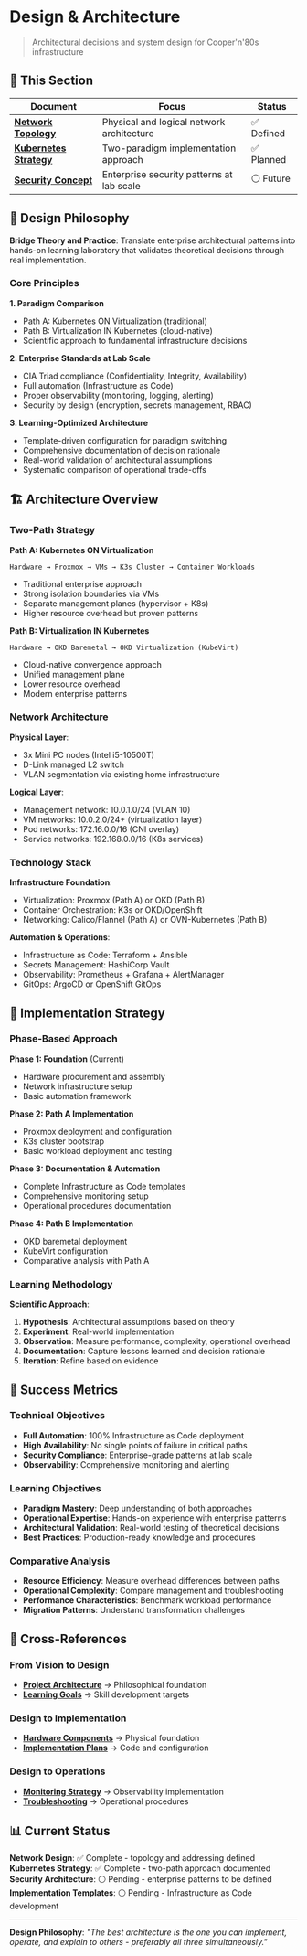 # Design & Architecture

> Architectural decisions and system design for Cooper'n'80s infrastructure

## 📁 This Section

| Document | Focus | Status |
|----------|-------|--------|
| **[Network Topology](network-topology.md)** | Physical and logical network architecture | ✅ Defined |
| **[Kubernetes Strategy](kubernetes-strategy.md)** | Two-paradigm implementation approach | ✅ Planned |
| **[Security Concept](security-concept.md)** | Enterprise security patterns at lab scale | ⚪ Future |

## 🎯 Design Philosophy

**Bridge Theory and Practice**: Translate enterprise architectural patterns into hands-on learning laboratory that validates theoretical decisions through real implementation.

### Core Principles

**1. Paradigm Comparison**
- Path A: Kubernetes ON Virtualization (traditional)
- Path B: Virtualization IN Kubernetes (cloud-native)
- Scientific approach to fundamental infrastructure decisions

**2. Enterprise Standards at Lab Scale**
- CIA Triad compliance (Confidentiality, Integrity, Availability)
- Full automation (Infrastructure as Code)
- Proper observability (monitoring, logging, alerting)
- Security by design (encryption, secrets management, RBAC)

**3. Learning-Optimized Architecture**
- Template-driven configuration for paradigm switching
- Comprehensive documentation of decision rationale  
- Real-world validation of architectural assumptions
- Systematic comparison of operational trade-offs

## 🏗️ Architecture Overview

### Two-Path Strategy

**Path A: Kubernetes ON Virtualization**
```
Hardware → Proxmox → VMs → K3s Cluster → Container Workloads
```
- Traditional enterprise approach
- Strong isolation boundaries via VMs
- Separate management planes (hypervisor + K8s)
- Higher resource overhead but proven patterns

**Path B: Virtualization IN Kubernetes**
```
Hardware → OKD Baremetal → OKD Virtualization (KubeVirt)
```
- Cloud-native convergence approach  
- Unified management plane
- Lower resource overhead
- Modern enterprise patterns

### Network Architecture

**Physical Layer**:
- 3x Mini PC nodes (Intel i5-10500T)
- D-Link managed L2 switch
- VLAN segmentation via existing home infrastructure

**Logical Layer**:
- Management network: 10.0.1.0/24 (VLAN 10)
- VM networks: 10.0.2.0/24+ (virtualization layer)
- Pod networks: 172.16.0.0/16 (CNI overlay)
- Service networks: 192.168.0.0/16 (K8s services)

### Technology Stack

**Infrastructure Foundation**:
- Virtualization: Proxmox (Path A) or OKD (Path B)
- Container Orchestration: K3s or OKD/OpenShift
- Networking: Calico/Flannel (Path A) or OVN-Kubernetes (Path B)

**Automation & Operations**:
- Infrastructure as Code: Terraform + Ansible
- Secrets Management: HashiCorp Vault
- Observability: Prometheus + Grafana + AlertManager
- GitOps: ArgoCD or OpenShift GitOps

## 🔄 Implementation Strategy

### Phase-Based Approach

**Phase 1: Foundation** (Current)
- Hardware procurement and assembly
- Network infrastructure setup
- Basic automation framework

**Phase 2: Path A Implementation**
- Proxmox deployment and configuration
- K3s cluster bootstrap
- Basic workload deployment and testing

**Phase 3: Documentation & Automation**
- Complete Infrastructure as Code templates
- Comprehensive monitoring setup
- Operational procedures documentation

**Phase 4: Path B Implementation**
- OKD baremetal deployment
- KubeVirt configuration
- Comparative analysis with Path A

### Learning Methodology

**Scientific Approach**:
1. **Hypothesis**: Architectural assumptions based on theory
2. **Experiment**: Real-world implementation
3. **Observation**: Measure performance, complexity, operational overhead
4. **Documentation**: Capture lessons learned and decision rationale
5. **Iteration**: Refine based on evidence

## 🎯 Success Metrics

### Technical Objectives
- **Full Automation**: 100% Infrastructure as Code deployment
- **High Availability**: No single points of failure in critical paths
- **Security Compliance**: Enterprise-grade patterns at lab scale
- **Observability**: Comprehensive monitoring and alerting

### Learning Objectives  
- **Paradigm Mastery**: Deep understanding of both approaches
- **Operational Expertise**: Hands-on experience with enterprise patterns
- **Architectural Validation**: Real-world testing of theoretical decisions
- **Best Practices**: Production-ready knowledge and procedures

### Comparative Analysis
- **Resource Efficiency**: Measure overhead differences between paths
- **Operational Complexity**: Compare management and troubleshooting
- **Performance Characteristics**: Benchmark workload performance
- **Migration Patterns**: Understand transformation challenges

## 🔗 Cross-References

### From Vision to Design
- **[Project Architecture](../01-vision/architecture.md)** → Philosophical foundation
- **[Learning Goals](../01-vision/learning-goals.md)** → Skill development targets

### Design to Implementation
- **[Hardware Components](../03-hardware/components/)** → Physical foundation
- **[Implementation Plans](../04-implementation/)** → Code and configuration

### Design to Operations
- **[Monitoring Strategy](../05-operations/monitoring.md)** → Observability implementation
- **[Troubleshooting](../05-operations/troubleshooting.md)** → Operational procedures

## 📊 Current Status

**Network Design**: ✅ Complete - topology and addressing defined  
**Kubernetes Strategy**: ✅ Complete - two-path approach documented  
**Security Architecture**: ⚪ Pending - enterprise patterns to be defined  
**Implementation Templates**: ⚪ Pending - Infrastructure as Code development

---

**Design Philosophy**: *"The best architecture is the one you can implement, operate, and explain to others - preferably all three simultaneously."*